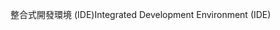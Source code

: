 <span data-ttu-id="683cd-101">整合式開發環境 (IDE)</span><span class="sxs-lookup"><span data-stu-id="683cd-101">Integrated Development Environment (IDE)</span></span>